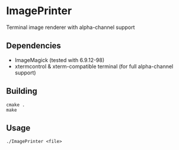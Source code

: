 # ImagePrinter

Terminal image renderer with alpha-channel support

## Dependencies

* ImageMagick (tested with 6.9.12-98)
* xtermcontrol & xterm-compatible terminal (for full alpha-channel support)

## Building

```
cmake .
make
```

## Usage

```
./ImagePrinter <file>
```
